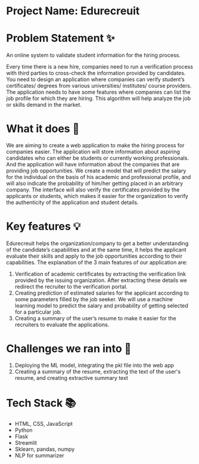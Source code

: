 # Project Name: Edurecreuit
# Problem Statement ✨

An online system to validate student information for the hiring process.

Every time there is a new hire, companies need to run a verification process with third parties to cross-check the information provided by candidates. You need to design an application where companies can verify student’s certificates/ degrees from various universities/ institutes/ course providers. The application needs to have some features where companies can list the job profile for which they are hiring. This algorithm will help analyze the job or skills demand in the market.

# What it does 🤖
We are aiming to create a web application to make the hiring process for companies easier. The application will store information about aspiring candidates who can either be students or currently working professionals. And the application will have information about the companies that are providing job opportunities. We create a model that will predict the salary for the individual on the basis of his academic and professional profile, and will also indicate the probability of him/her getting placed in an arbitrary company. The interface will also verify the certificates provided by the applicants or students, which makes it easier for the organization to verify the authenticity of the application and student details. 

# Key features 💡
Edurecreuit helps the organization/company to get a better understanding of the candidate’s capabilities and at the same time, it helps the applicant evaluate their skills and apply to the job opportunities according to their capabilities. The explanation of the 3 main features of our application are: 

1. Verification of academic certificates by extracting the verification link provided by the issuing organization. After extracting these details we redirect the recruiter to the verification portal. 
2. Creating prediction of estimated salaries for the applicant according to some parameters filled by the job seeker. We will use a machine learning model to predict the salary and probability of getting selected for a particular job. 
3. Creating a summary of the user’s resume to make it easier for the recruiters to evaluate the applications. 

# Challenges we ran into 🙌
1. Deploying the ML model, integrating the pkl file into the web app
2. Creating a summary of the resume, extracting the text of the user's resume, and creating extractive summary text

# Tech Stack 📚

- HTML, CSS, JavaScript
- Python
- Flask
- Streamlit
- Sklearn, pandas, numpy
- NLP for summarizer
